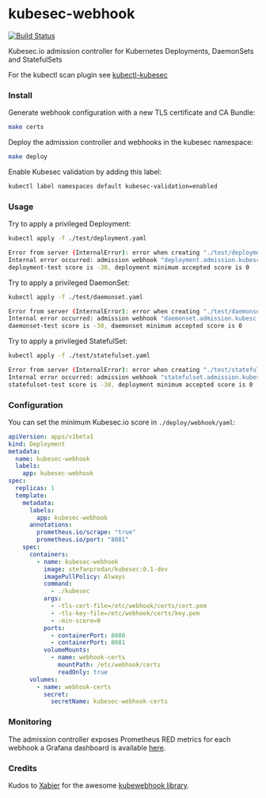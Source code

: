 # kubesec-webhook

[![Build Status](https://travis-ci.org/stefanprodan/kubesec-webhook.svg?branch=master)](https://travis-ci.org/stefanprodan/kubesec-webhook)

Kubesec.io admission controller for Kubernetes Deployments, DaemonSets and StatefulSets

For the kubectl scan plugin see [kubectl-kubesec](https://github.com/stefanprodan/kubectl-kubesec)

### Install

Generate webhook configuration with a new TLS certificate and CA Bundle:

```bash
make certs
```

Deploy the admission controller and webhooks in the kubesec namespace:

```bash
make deploy
``` 

Enable Kubesec validation by adding this label:

```bash
kubectl label namespaces default kubesec-validation=enabled
```

### Usage

Try to apply a privileged Deployment:

```bash
kubectl apply -f ./test/deployment.yaml

Error from server (InternalError): error when creating "./test/deployment.yaml": 
Internal error occurred: admission webhook "deployment.admission.kubesc.io" denied the request: 
deployment-test score is -30, deployment minimum accepted score is 0
```

Try to apply a privileged DaemonSet:

```bash
kubectl apply -f ./test/daemonset.yaml

Error from server (InternalError): error when creating "./test/daemonset.yaml": 
Internal error occurred: admission webhook "daemonset.admission.kubesc.io" denied the request: 
daemonset-test score is -30, daemonset minimum accepted score is 0
```

Try to apply a privileged StatefulSet:

```bash
kubectl apply -f ./test/statefulset.yaml

Error from server (InternalError): error when creating "./test/statefulset.yaml": 
Internal error occurred: admission webhook "statefulset.admission.kubesc.io" denied the request: 
statefulset-test score is -30, deployment minimum accepted score is 0
```

### Configuration

You can set the minimum Kubesec.io score in `./deploy/webhook/yaml`:

```yaml
apiVersion: apps/v1beta1
kind: Deployment
metadata:
  name: kubesec-webhook
  labels:
    app: kubesec-webhook
spec:
  replicas: 1
  template:
    metadata:
      labels:
        app: kubesec-webhook
      annotations:
        prometheus.io/scrape: "true"
        prometheus.io/port: "8081"
    spec:
      containers:
        - name: kubesec-webhook
          image: stefanprodan/kubesec:0.1-dev
          imagePullPolicy: Always
          command:
            - ./kubesec
          args:
            - -tls-cert-file=/etc/webhook/certs/cert.pem
            - -tls-key-file=/etc/webhook/certs/key.pem
            - -min-score=0
          ports:
            - containerPort: 8080
            - containerPort: 8081
          volumeMounts:
            - name: webhook-certs
              mountPath: /etc/webhook/certs
              readOnly: true
      volumes:
        - name: webhook-certs
          secret:
            secretName: kubesec-webhook-certs
```

### Monitoring 

The admission controller exposes Prometheus RED metrics for each webhook a Grafana dashboard is available [here](https://grafana.com/dashboards/7088).

### Credits

Kudos to [Xabier](https://github.com/slok) for the awesome [kubewebhook library](https://github.com/slok/kubewebhook).  

